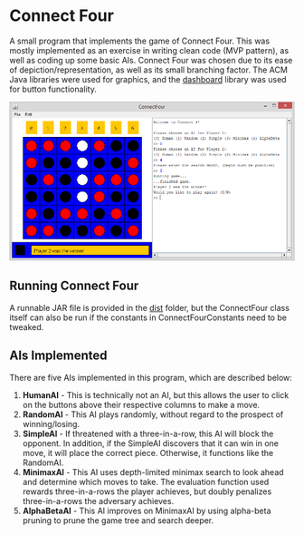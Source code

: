 # Connect Four
A small program that implements the game of Connect Four. This was mostly implemented as an exercise in writing clean code (MVP pattern), as well as coding up some basic AIs. Connect Four was chosen due to its ease of depiction/representation, as well as its small branching factor. The ACM Java libraries were used for graphics, and the [dashboard](https://github.com/ShinyCode/dashboard) library was used for button functionality.

![ConnectFour](images/splash.png "ConnectFour")

## Running Connect Four
A runnable JAR file is provided in the [dist](https://github.com/ShinyCode/connect-four/tree/master/dist) folder, but the ConnectFour class itself can also be run if the constants in ConnectFourConstants need to be tweaked.

## AIs Implemented
There are five AIs implemented in this program, which are described below:

1. **HumanAI** - This is technically not an AI, but this allows the user to click on the buttons above their respective columns to make a move.
2. **RandomAI** - This AI plays randomly, without regard to the prospect of winning/losing.
3. **SimpleAI** - If threatened with a three-in-a-row, this AI will block the opponent. In addition, if the SimpleAI discovers that it can win in one move, it will place the correct piece. Otherwise, it functions like the RandomAI.
4. **MinimaxAI** - This AI uses depth-limited minimax search to look ahead and determine which moves to take. The evaluation function used rewards three-in-a-rows the player achieves, but doubly penalizes three-in-a-rows the adversary achieves.
5. **AlphaBetaAI** - This AI improves on MinimaxAI by using alpha-beta pruning to prune the game tree and search deeper.
